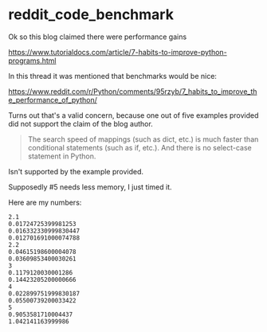 # reddit_code_benchmark

Ok so this blog claimed there were performance gains

https://www.tutorialdocs.com/article/7-habits-to-improve-python-programs.html

In this thread it was mentioned that benchmarks would be nice:

https://www.reddit.com/r/Python/comments/95rzyb/7_habits_to_improve_the_performance_of_python/

Turns out that's a valid concern, because one out of five examples provided did not support the claim of the blog author.

>The search speed of mappings (such as dict, etc.) is much faster than conditional statements (such as if, etc.). And there is no select-case statement in Python.

Isn't supported by the example provided.

Supposedly #5 needs less memory, I just timed it.

Here are my numbers:

```
2.1
0.01724725399981253
0.016332330999830447
0.012701691000074788
2.2
0.04615198600004078
0.03609853400030261
3
0.1179120030001286
0.14423205200000666
4
0.022899751999830187
0.05500739200033422
5
0.9053581710004437
1.042141163999986
```
